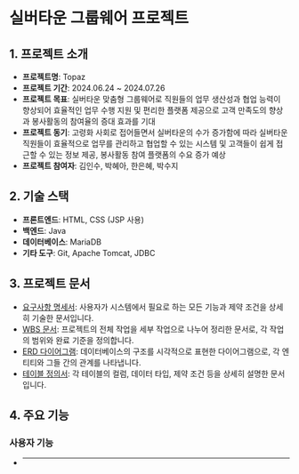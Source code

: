 # 실버타운 그룹웨어 프로젝트

## 1. 프로젝트 소개
- **프로젝트명**: Topaz
- **프로젝트 기간**: 2024.06.24 ~ 2024.07.26
- **프로젝트 목표**: 실버타운 맞춤형 그룹웨어로 직원들의 업무 생산성과 협업 능력이 향상되어 효율적인 업무 수행 지원 및 편리한 플랫폼 제공으로 고객 만족도의 향상과 봉사활동의 참여율의 증대 효과를 기대
- **프로젝트 동기**: 고령화 사회로 접어들면서 실버타운의 수가 증가함에 따라 실버타운 직원들이 효율적으로 업무를 관리하고 협업할 수 있는 시스템 및 고객들이 쉽게 접근할 수 있는 정보 제공, 봉사활동 참여 플랫폼의 수요 증가 예상
- **프로젝트 참여자**: 김인수, 박혜아, 한은혜, 박수지 

## 2. 기술 스택
- **프론트엔드**: HTML, CSS (JSP 사용)
- **백엔드**: Java 
- **데이터베이스**: MariaDB
- **기타 도구**: Git, Apache Tomcat, JDBC

## 3. 프로젝트 문서
- [요구사항 명세서](https://github.com/Guinsu/GDJ80-TeamB-topaz/blob/main/topaz/src/main/resources/static/document/%EC%9A%94%EA%B5%AC%EC%82%AC%ED%95%AD%EB%AA%85%EC%84%B8%EC%84%9C.jpg): 사용자가 시스템에서 필요로 하는 모든 기능과 제약 조건을 상세히 기술한 문서입니다.
- [WBS 문서](https://github.com/Guinsu/GDJ80-TeamB-topaz/blob/main/topaz/src/main/resources/static/document/WBS.jpg): 프로젝트의 전체 작업을 세부 작업으로 나누어 정리한 문서로, 각 작업의 범위와 완료 기준을 정의합니다.
- [ERD 다이어그램](https://github.com/Guinsu/GDJ80-TeamB-topaz/blob/main/topaz/src/main/resources/static/document/04.%20ERD(GDJ80_Team%20B).png): 데이터베이스의 구조를 시각적으로 표현한 다이어그램으로, 각 엔티티와 그들 간의 관계를 나타냅니다.
- [테이블 정의서](https://docs.google.com/spreadsheets/d/1wTRTSSpyEERgcNskOXebz4BFeypHOJ5HmzukkMMTu-I/edit?gid=619662548#gid=619662548): 각 테이블의 컬럼, 데이터 타입, 제약 조건 등을 상세히 설명한 문서입니다.

## 4. 주요 기능
### 사용자 기능
- ****
 
